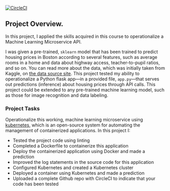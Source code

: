 [![CircleCI](https://dl.circleci.com/status-badge/img/gh/BusolaAremu/Project4-UdacityCloudDevops/tree/master.svg?style=svg)](https://dl.circleci.com/status-badge/redirect/gh/BusolaAremu/Project4-UdacityCloudDevops/tree/master)

## Project Overview.

In this project, I applied the skills acquired in this course to operationalize a Machine Learning Microservice API. 

I was given a pre-trained, `sklearn` model that has been trained to predict housing prices in Boston according to several features, such as average rooms in a home and data about highway access, teacher-to-pupil ratios, and so on. You can read more about the data, which was initially taken from Kaggle, on [the data source site](https://www.kaggle.com/c/boston-housing). 
This project tested my ability to operationalize a Python flask app—in a provided file, `app.py`—that serves out predictions (inference) about housing prices through API calls. 
This project could be extended to any pre-trained machine learning model, such as those for image recognition and data labeling.

### Project Tasks

Operationalize this working, machine learning microservice using [kubernetes](https://kubernetes.io/), which is an open-source system for automating the management of containerized applications. 
In this project I:
* Tested the project code using linting
* Completed a Dockerfile to containerize this application
* Deploy the containerized application using Docker and made a prediction
* Improved the log statements in the source code for this application
* Configured Kubernetes and created a Kubernetes cluster
* Deployed a container using Kubernetes and made a prediction
* Uploaded a complete Github repo with CircleCI to indicate that your code has been tested
